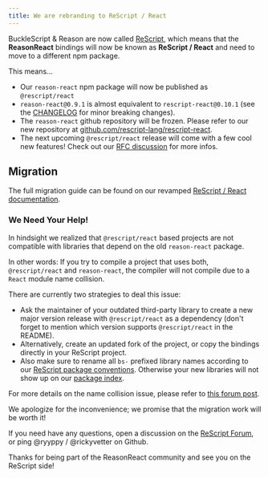 ```yaml
---
title: We are rebranding to ReScript / React
---
```


BuckleScript & Reason are now called [ReScript](https://rescript-lang.org/blog/bucklescript-is-rebranding), which means that the **ReasonReact** bindings will now be known as **ReScript / React** and need to move to a different npm package.

This means...
- Our `reason-react` npm package will now be published as `@rescript/react`
- `reason-react@0.9.1` is almost equivalent to `rescript-react@0.10.1` (see the [CHANGELOG](https://github.com/rescript-lang/rescript-react/blob/master/Changes.md#v0101) for minor breaking changes).
- The `reason-react` github repository will be frozen. Please refer to our new repository at [github.com/rescript-lang/rescript-react](https://github.com/rescript-lang/rescript-react).
- The next upcoming `@rescript/react` release will come with a few cool new features! Check out our [RFC discussion](https://forum.rescript-lang.org/t/rfc-rescript-react/901) for more infos.

## Migration

The full migration guide can be found on our revamped [ReScript / React documentation](https://rescript-lang.org/docs/react/latest/migrate-from-reason-react).

### We Need Your Help!

In hindsight we realized that `@rescript/react` based projects are not compatible with libraries that depend on the old `reason-react` package.

In other words: If you try to compile a project that uses both, `@rescript/react` and `reason-react`, the compiler will not compile due to a `React` module name collision.

There are currently two strategies to deal this issue:

- Ask the maintainer of your outdated third-party library to create a new major version release with `@rescript/react` as a dependency (don't forget to mention which version supports `@rescript/react` in the README).
- Alternatively, create an updated fork of the project, or copy the bindings directly in your ReScript project.
- Also make sure to rename all `bs-` prefixed library names according to our [ReScript package conventions](https://rescript-lang.org/docs/guidelines/publishing-packages). Otherwise your new libraries will not show up on our [package index](https://rescript-lang.org/packages).


For more details on the name collision issue, please refer to [this forum post](https://forum.rescript-lang.org/t/discussion-reason-react-rescript-react-migration-path/1086).

We apologize for the inconvenience; we promise that the migration work will be worth it!

If you need have any questions, open a discussion on the [ReScript Forum](https://forum.rescript-lang.org), or ping @ryyppy / @rickyvetter on Github.

Thanks for being part of the ReasonReact community and see you on the ReScript side!
